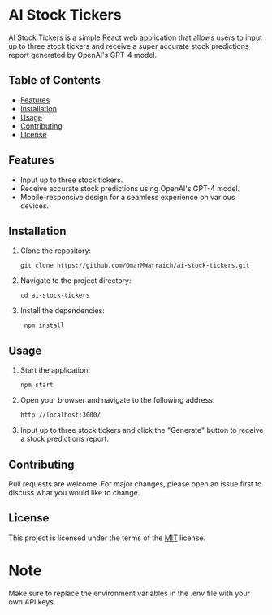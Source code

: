 # AI Stock Tickers

AI Stock Tickers is a simple React web application that allows users to input up to three stock tickers and receive a super accurate stock predictions report generated by OpenAI's GPT-4 model.

## Table of Contents

- [Features](#features)
- [Installation](#installation)
- [Usage](#usage)
- [Contributing](#contributing)
- [License](#license)

## Features

- Input up to three stock tickers.
- Receive accurate stock predictions using OpenAI's GPT-4 model.
- Mobile-responsive design for a seamless experience on various devices.

## Installation

1. Clone the repository:

   ```
   git clone https://github.com/OmarMWarraich/ai-stock-tickers.git
    ```
2. Navigate to the project directory:

   ```
   cd ai-stock-tickers
   ```  
3. Install the dependencies:

   ```
    npm install
    ```
## Usage
1. Start the application:

   ```
   npm start
   ```  
2. Open your browser and navigate to the following address:

   ```
   http://localhost:3000/
   ```
3. Input up to three stock tickers and click the "Generate" button to receive a stock predictions report.

## Contributing

Pull requests are welcome. For major changes, please open an issue first to discuss what you would like to change.

## License
This project is licensed under the terms of the [MIT](https://choosealicense.com/licenses/mit/) license.

# Note
Make sure to replace the environment variables in the .env file with your own API keys.
